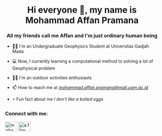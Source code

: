 <h1 align="center">Hi everyone 👋, my name is Mohammad Affan Pramana</h1>

<h3 align="center">All my friends call me Affan and I'm just ordinary human being</h3>

- 🧑‍🎓 I'm an Undergraduate Geophysics Student at Universitas Gadjah Mada

- 💻 Now, I currently learning a computational method to solving a lot of Geophysical problem

- 🏃‍♂️ I'm an outdoor activities enthusiasts
   
- 📫 How to reach me at *mohammad.affan.pramana@mail.ugm.ac.id*

- ⚡ Fun fact about me *I don't like a boiled eggs*

<h3 align="left">Connect with me:</h3>
<p align="left">
<a href="https://linkedin.com/in/mohammad affan pramana" target="blank"><img align="center" src="https://raw.githubusercontent.com/rahuldkjain/github-profile-readme-generator/master/src/images/icons/Social/linked-in-alt.svg" alt="mohammad affan pramana" height="30" width="40" /></a>
<a href="https://instagram.com/a.ffan__" target="blank"><img align="center" src="https://raw.githubusercontent.com/rahuldkjain/github-profile-readme-generator/master/src/images/icons/Social/instagram.svg" alt="a.ffan__" height="30" width="40" /></a>
</p>
